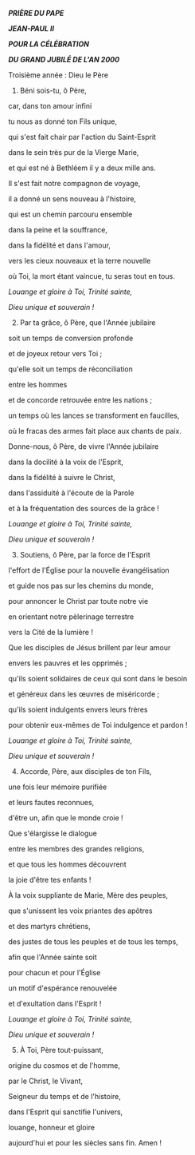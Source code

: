 ***PRIÈRE DU PAPE***

***JEAN-PAUL II***

***POUR LA CÉLÉBRATION***

***DU GRAND JUBILÉ DE L'AN 2000***

Troisième année : Dieu le Père

1. Béni sois-tu, ô Père,

car, dans ton amour infini

tu nous as donné ton Fils unique,

qui s'est fait chair par l'action du Saint-Esprit

dans le sein très pur de la Vierge Marie,

et qui est né à Bethléem il y a deux mille ans.

Il s'est fait notre compagnon de voyage,

il a donné un sens nouveau à l'histoire,

qui est un chemin parcouru ensemble

dans la peine et la souffrance,

dans la fidélité et dans l'amour,

vers les cieux nouveaux et la terre nouvelle

où Toi, la mort étant vaincue, tu seras tout en tous.

*Louange et gloire à Toi, Trinité sainte,*

*Dieu unique et souverain !*

2. Par ta grâce, ô Père, que l'Année jubilaire

soit un temps de conversion profonde

et de joyeux retour vers Toi ;

qu'elle soit un temps de réconciliation

entre les hommes

et de concorde retrouvée entre les nations ;

un temps où les lances se transforment en faucilles,

où le fracas des armes fait place aux chants de paix.

Donne-nous, ô Père, de vivre l'Année jubilaire

dans la docilité à la voix de l'Esprit,

dans la fidélité à suivre le Christ,

dans l'assiduité à l'écoute de la Parole

et à la fréquentation des sources de la grâce !

*Louange et gloire à Toi, Trinité sainte,*

*Dieu unique et souverain !*

3. Soutiens, ô Père, par la force de l'Esprit

l'effort de l'Église pour la nouvelle évangélisation

et guide nos pas sur les chemins du monde,

pour annoncer le Christ par toute notre vie

en orientant notre pèlerinage terrestre

vers la Cité de la lumière !

Que les disciples de Jésus brillent par leur amour

envers les pauvres et les opprimés ;

qu'ils soient solidaires de ceux qui sont dans le besoin

et généreux dans les œuvres de miséricorde ;

qu'ils soient indulgents envers leurs frères

pour obtenir eux-mêmes de Toi indulgence et pardon !

*Louange et gloire à Toi, Trinité sainte,*

*Dieu unique et souverain !*

4. Accorde, Père, aux disciples de ton Fils,

une fois leur mémoire purifiée

et leurs fautes reconnues,

d'être un, afin que le monde croie !

Que s'élargisse le dialogue

entre les membres des grandes religions,

et que tous les hommes découvrent

la joie d'être tes enfants !

À la voix suppliante de Marie, Mère des peuples,

que s'unissent les voix priantes des apôtres

et des martyrs chrétiens,

des justes de tous les peuples et de tous les temps,

afin que l'Année sainte soit

pour chacun et pour l'Église

un motif d'espérance renouvelée

et d'exultation dans l'Esprit !

*Louange et gloire à Toi, Trinité sainte,*

*Dieu unique et souverain !*

5. À Toi, Père tout-puissant,

origine du cosmos et de l'homme,

par le Christ, le Vivant,

Seigneur du temps et de l'histoire,

dans l'Esprit qui sanctifie l'univers,

louange, honneur et gloire

aujourd'hui et pour les siècles sans fin. Amen !